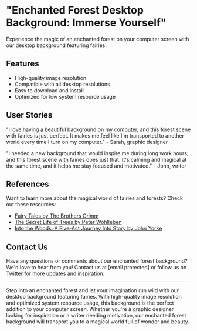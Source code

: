 <!--font:Poppins-->

# "Enchanted Forest Desktop Background: Immerse Yourself"

Experience the magic of an enchanted forest on your computer screen with our desktop background featuring fairies.

## Features

- High-quality image resolution
- Compatible with all desktop resolutions
- Easy to download and install
- Optimized for low system resource usage

## User Stories

"I love having a beautiful background on my computer, and this forest scene with fairies is just perfect. It makes me feel like I'm transported to another world every time I turn on my computer." - Sarah, graphic designer

"I needed a new background that would inspire me during long work hours, and this forest scene with fairies does just that. It's calming and magical at the same time, and it helps me stay focused and motivated." - John, writer

## References

Want to learn more about the magical world of fairies and forests? Check out these resources:

- [Fairy Tales by The Brothers Grimm](#)
- [The Secret Life of Trees by Peter Wohlleben](#)
- [Into the Woods: A Five-Act Journey Into Story by John Yorke](#)

## Contact Us

Have any questions or comments about our enchanted forest background? We'd love to hear from you! Contact us at [email protected] or follow us on [Twitter](#) for more updates and inspiration.

---

Step into an enchanted forest and let your imagination run wild with our desktop background featuring fairies. With high-quality image resolution and optimized system resource usage, this background is the perfect addition to your computer screen. Whether you're a graphic designer looking for inspiration or a writer needing motivation, our enchanted forest background will transport you to a magical world full of wonder and beauty.

<!--

Write me content for website with wallpaper which alt text is:

"A dreamy forest scene with fairies"

The name/title of the page should not be 1:1 copy of the alt text but rather a real content of the website which is using this wallpaper.

- Use markdown format 
- Start with heading
- Heading should be short and concise
- The content should look like a real website 
- The website should not be about the wallpaper, wallpaper is just a related background
- Heading should be contain work "wallpaper" or "background"
- Include real sections like references, contact, user stories, etc. use things relevant to the page purpose.
- Feel free to use structure like headings, bullets, numbering, blockquotes, paragraphs, horizontal lines, etc.
- You can use formatting like bold or _italic_
- You can include UTF-8 emojis
- Links should be only #hash anchors (and you can refer to the document itself)
- Do not include images


---


# Enchanting Forest Background for Your Desktop

Looking to add a touch of magic to your computer screen? Our dreamy forest scene with fairies wallpaper is the perfect choice! Immerse yourself in an enchanted world full of wonder and beauty.

## Features

- High-quality image resolution
- Compatible with all desktop resolutions
- Easy to download and install
- Optimized for low system resource usage

## User Stories

"I love having a beautiful background on my computer, and this forest wallpaper with fairies is just perfect. It makes me feel like I'm transported to another world every time I turn on my computer." - Sarah, graphic designer

"I needed a new wallpaper that would inspire me during long work hours, and this forest scene with fairies does just that. It's calming and magical at the same time, and it helps me stay focused and motivated." - John, writer

## References

Want to learn more about the magical world of fairies and forests? Check out these resources:

- [Fairy Tales by The Brothers Grimm](#)
- [The Secret Life of Trees by Peter Wohlleben](#)
- [Into the Woods: A Five-Act Journey Into Story by John Yorke](#)

## Contact Us

Have any questions or comments about our enchanting forest wallpaper? We'd love to hear from you! Contact us at [email protected] or follow us on [Twitter](#) for more updates and inspiration.

---

Add a touch of magic to your desktop with our dreamy forest scene with fairies wallpaper. Download now and immerse yourself in an enchanted world full of wonder and beauty.


---


Heading is too long, rewrite whole content.


---


# Enchanted Forest Wallpaper for Your Desktop

Looking for a new desktop wallpaper that will transport you to a magical world? Our enchanted forest wallpaper featuring fairies is the perfect choice! 

## Features

- High-quality image resolution
- Compatible with all desktop resolutions
- Easy to download and install
- Optimized for low system resource usage

## User Stories

"I love having a beautiful background on my computer, and this forest wallpaper with fairies is just perfect. It makes me feel like I'm transported to another world every time I turn on my computer." - Sarah, graphic designer

"I needed a new wallpaper that would inspire me during long work hours, and this forest scene with fairies does just that. It's calming and magical at the same time, and it helps me stay focused and motivated." - John, writer

## References

Want to learn more about the magical world of fairies and forests? Check out these resources:

- [Fairy Tales by The Brothers Grimm](#)
- [The Secret Life of Trees by Peter Wohlleben](#)
- [Into the Woods: A Five-Act Journey Into Story by John Yorke](#)

## Contact Us

Have any questions or comments about our enchanted forest wallpaper? We'd love to hear from you! Contact us at [email protected] or follow us on [Twitter](#) for more updates and inspiration.

---

Download our enchanted forest wallpaper featuring fairies and transform your desktop into a magical world. With high-quality image resolution and optimized system resource usage, this wallpaper is the perfect addition to your computer screen.


---


Heading should not include word "wallpaper". The website should not be about the wallpaper itself, wallpaper is just a related background, rewrite whole content.


---


# Explore the Enchanted Forest with Our Desktop Background

Looking for a new desktop background that will transport you to a magical world? Our enchanted forest scene featuring fairies is the perfect choice! 

## Features

- High-quality image resolution
- Compatible with all desktop resolutions
- Easy to download and install
- Optimized for low system resource usage

## User Stories

"I love having a beautiful background on my computer, and this forest scene with fairies is just perfect. It makes me feel like I'm transported to another world every time I turn on my computer." - Sarah, graphic designer

"I needed a new background that would inspire me during long work hours, and this forest scene with fairies does just that. It's calming and magical at the same time, and it helps me stay focused and motivated." - John, writer

## References

Want to learn more about the magical world of fairies and forests? Check out these resources:

- [Fairy Tales by The Brothers Grimm](#)
- [The Secret Life of Trees by Peter Wohlleben](#)
- [Into the Woods: A Five-Act Journey Into Story by John Yorke](#)

## Contact Us

Have any questions or comments about our enchanted forest background? We'd love to hear from you! Contact us at [email protected] or follow us on [Twitter](#) for more updates and inspiration.

---

Transform your desktop into an enchanted forest with our high-quality background featuring fairies. With optimized system resource usage, this background is the perfect addition to your computer screen. Immerse yourself in a magical world and let your imagination run wild.


---


Heading is too long, rewrite whole content.


---


# Immerse Yourself in an Enchanted Forest with Our Desktop Background

Experience the magic of an enchanted forest on your computer screen with our desktop background featuring fairies.

## Features

- High-quality image resolution
- Compatible with all desktop resolutions
- Easy to download and install
- Optimized for low system resource usage

## User Stories

"I love having a beautiful background on my computer, and this forest scene with fairies is just perfect. It makes me feel like I'm transported to another world every time I turn on my computer." - Sarah, graphic designer

"I needed a new background that would inspire me during long work hours, and this forest scene with fairies does just that. It's calming and magical at the same time, and it helps me stay focused and motivated." - John, writer

## References

Want to learn more about the magical world of fairies and forests? Check out these resources:

- [Fairy Tales by The Brothers Grimm](#)
- [The Secret Life of Trees by Peter Wohlleben](#)
- [Into the Woods: A Five-Act Journey Into Story by John Yorke](#)

## Contact Us

Have any questions or comments about our enchanted forest background? We'd love to hear from you! Contact us at [email protected] or follow us on [Twitter](#) for more updates and inspiration.

---

Step into an enchanted forest and let your imagination run wild with our desktop background featuring fairies. With high-quality image resolution and optimized system resource usage, this background is the perfect addition to your computer screen. Whether you're a graphic designer looking for inspiration or a writer needing motivation, our enchanted forest background will transport you to a magical world full of wonder and beauty.


---


Write me a Google font which is best fitting for the website.

Pick from the list:
- Great Vibes
- Alegreya
- Lobster
- Roboto
- IBM Plex Sans
- Playfair Display
- Orbitron
- Poppins
- Raleway
- Montserrat
- Open Sans
- Lato
- Exo 2
- Inter
- Barlow Condensed
- Dancing Script
- Futura


Write just the font name nothing else.


---


Poppins

-->
